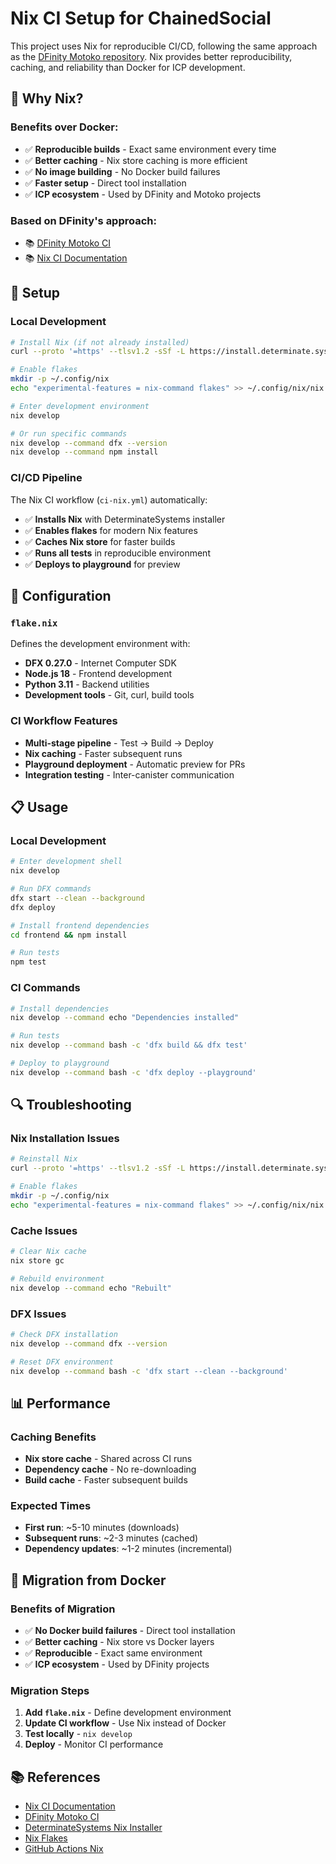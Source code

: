 # Nix CI Setup for ChainedSocial

This project uses Nix for reproducible CI/CD, following the same approach as the [DFinity Motoko repository](https://github.com/dfinity/motoko/pull/5067/). Nix provides better reproducibility, caching, and reliability than Docker for ICP development.

## 🐧 Why Nix?

### Benefits over Docker:
- ✅ **Reproducible builds** - Exact same environment every time
- ✅ **Better caching** - Nix store caching is more efficient
- ✅ **No image building** - No Docker build failures
- ✅ **Faster setup** - Direct tool installation
- ✅ **ICP ecosystem** - Used by DFinity and Motoko projects

### Based on DFinity's approach:
- 📚 [DFinity Motoko CI](https://github.com/dfinity/motoko/pull/5067/)
- 📚 [Nix CI Documentation](https://nix.dev/tutorials/continuous-integration-github-actions)

## 🚀 Setup

### Local Development
```bash
# Install Nix (if not already installed)
curl --proto '=https' --tlsv1.2 -sSf -L https://install.determinate.systems/nix | sh -s -- install

# Enable flakes
mkdir -p ~/.config/nix
echo "experimental-features = nix-command flakes" >> ~/.config/nix/nix.conf

# Enter development environment
nix develop

# Or run specific commands
nix develop --command dfx --version
nix develop --command npm install
```

### CI/CD Pipeline
The Nix CI workflow (`ci-nix.yml`) automatically:
- ✅ **Installs Nix** with DeterminateSystems installer
- ✅ **Enables flakes** for modern Nix features
- ✅ **Caches Nix store** for faster builds
- ✅ **Runs all tests** in reproducible environment
- ✅ **Deploys to playground** for preview

## 🔧 Configuration

### `flake.nix`
Defines the development environment with:
- **DFX 0.27.0** - Internet Computer SDK
- **Node.js 18** - Frontend development
- **Python 3.11** - Backend utilities
- **Development tools** - Git, curl, build tools

### CI Workflow Features
- **Multi-stage pipeline** - Test → Build → Deploy
- **Nix caching** - Faster subsequent runs
- **Playground deployment** - Automatic preview for PRs
- **Integration testing** - Inter-canister communication

## 📋 Usage

### Local Development
```bash
# Enter development shell
nix develop

# Run DFX commands
dfx start --clean --background
dfx deploy

# Install frontend dependencies
cd frontend && npm install

# Run tests
npm test
```

### CI Commands
```bash
# Install dependencies
nix develop --command echo "Dependencies installed"

# Run tests
nix develop --command bash -c 'dfx build && dfx test'

# Deploy to playground
nix develop --command bash -c 'dfx deploy --playground'
```

## 🔍 Troubleshooting

### Nix Installation Issues
```bash
# Reinstall Nix
curl --proto '=https' --tlsv1.2 -sSf -L https://install.determinate.systems/nix | sh -s -- install

# Enable flakes
mkdir -p ~/.config/nix
echo "experimental-features = nix-command flakes" >> ~/.config/nix/nix.conf
```

### Cache Issues
```bash
# Clear Nix cache
nix store gc

# Rebuild environment
nix develop --command echo "Rebuilt"
```

### DFX Issues
```bash
# Check DFX installation
nix develop --command dfx --version

# Reset DFX environment
nix develop --command bash -c 'dfx start --clean --background'
```

## 📊 Performance

### Caching Benefits
- **Nix store cache** - Shared across CI runs
- **Dependency cache** - No re-downloading
- **Build cache** - Faster subsequent builds

### Expected Times
- **First run**: ~5-10 minutes (downloads)
- **Subsequent runs**: ~2-3 minutes (cached)
- **Dependency updates**: ~1-2 minutes (incremental)

## 🔄 Migration from Docker

### Benefits of Migration
- ✅ **No Docker build failures** - Direct tool installation
- ✅ **Better caching** - Nix store vs Docker layers
- ✅ **Reproducible** - Exact same environment
- ✅ **ICP ecosystem** - Used by DFinity projects

### Migration Steps
1. **Add `flake.nix`** - Define development environment
2. **Update CI workflow** - Use Nix instead of Docker
3. **Test locally** - `nix develop`
4. **Deploy** - Monitor CI performance

## 📚 References

- [Nix CI Documentation](https://nix.dev/tutorials/continuous-integration-github-actions)
- [DFinity Motoko CI](https://github.com/dfinity/motoko/pull/5067/)
- [DeterminateSystems Nix Installer](https://github.com/DeterminateSystems/nix-installer)
- [Nix Flakes](https://nixos.wiki/wiki/Flakes)
- [GitHub Actions Nix](https://github.com/DeterminateSystems/nix-installer-action) 